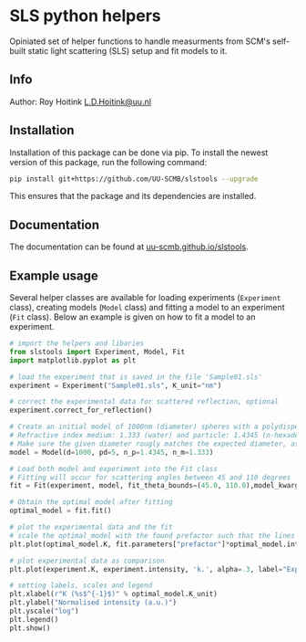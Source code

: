 # SLS python helpers

Opiniated set of helper functions to handle measurments from SCM's self-built static light scattering (SLS) setup and fit models to it.

## Info

Author: Roy Hoitink <L.D.Hoitink@uu.nl>

## Installation

Installation of this package can be done via pip. 
To install the newest version of this package, run the following command:

```bash
pip install git+https://github.com/UU-SCMB/slstools --upgrade
```

This ensures that the package and its dependencies are installed.

## Documentation

The documentation can be found at [uu-scmb.github.io/slstools](https://uu-scmb.github.io/slstools).

## Example usage

Several helper classes are available for loading experiments (`Experiment` class), creating models (`Model` class) and fitting a model to an experiment (`Fit` class). 
Below an example is given on how to fit a model to an experiment.

```python
# import the helpers and libaries
from slstools import Experiment, Model, Fit
import matplotlib.pyplot as plt

# load the experiment that is saved in the file 'Sample01.sls'
experiment = Experiment("Sample01.sls", K_unit="nm")

# correct the experimental data for scattered reflection, optional
experiment.correct_for_reflection()

# Create an initial model of 1000nm (diameter) spheres with a polydispersity of 5%
# Refractive index medium: 1.333 (water) and particle: 1.4345 (n-hexadecane)
# Make sure the given diameter rougly matches the expected diameter, as this will improve the fitting (and its speed)
model = Model(d=1000, pd=5, n_p=1.4345, n_m=1.333)

# Load both model and experiment into the Fit class
# Fitting will occur for scattering angles between 45 and 110 degrees
fit = Fit(experiment, model, fit_theta_bounds=(45.0, 110.0),model_kwargs=dict(K_unit=experiment.K_unit))

# Obtain the optimal model after fitting
optimal_model = fit.fit()

# plot the experimental data and the fit
# scale the optimal_model with the found prefactor such that the lines overlap
plt.plot(optimal_model.K, fit.parameters["prefactor"]*optimal_model.intensity, label=f"Fit: d={optimal_model.diameter:.0f}nm ({optimal_model.polydispersity:.0f}%)")

# plot experimental data as comparison
plt.plot(experiment.K, experiment.intensity, 'k.', alpha=.3, label="Experimental data")

# setting labels, scales and legend
plt.xlabel(r"K (%s$^{-1}$)" % optimal_model.K_unit)
plt.ylabel("Normalised intensity (a.u.)")
plt.yscale("log")
plt.legend()
plt.show()
```
